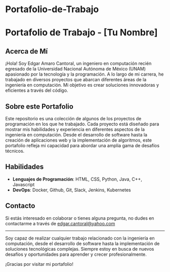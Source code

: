 # Portafolio-de-Trabajo
# Portafolio de Trabajo - [Tu Nombre]

## Acerca de Mí

¡Hola! Soy Edgar Amaro Cantoral, un ingeniero en computación recién egresado de la Universidad Nacional Autónoma de México (UNAM) apasionado por la tecnología y la programación. A lo largo de mi carrera, he trabajado en diversos proyectos que abarcan diferentes áreas de la ingeniería en computación. Mi objetivo es crear soluciones innovadoras y eficientes a través del código.

## Sobre este Portafolio

Este repositorio es una colección de algunos de los proyectos de programación en los que he trabajado. Cada proyecto está diseñado para mostrar mis habilidades y experiencia en diferentes aspectos de la ingeniería en computación. Desde el desarrollo de software hasta la creación de aplicaciones web y la implementación de algoritmos, este portafolio refleja mi capacidad para abordar una amplia gama de desafíos técnicos.

## Habilidades

- **Lenguajes de Programación**: HTML, CSS, Python, Java, C++, Javascript
- **DevOps**: Docker, Github, Git, Slack, Jenkins, Kubernetes

## Contacto

Si estás interesado en colaborar o tienes alguna pregunta, no dudes en contactarme a través de edgar.cantoral@yahoo.com

---

Soy capaz de realizar cualquier trabajo relacionado con la ingeniería en computación, desde el desarrollo de software hasta la implementación de soluciones tecnológicas complejas. Siempre estoy en busca de nuevos desafíos y oportunidades para aprender y crecer profesionalmente.

¡Gracias por visitar mi portafolio!

